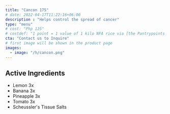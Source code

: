 ```yaml
---
title: "Cancon 175"
# date: 2022-04-17T11:22:16+06:00
description : "Helps control the spread of cancer"
type: "menu"
# cost: "Php 125"
# costdef: "1 point = 1 value of 1 kilo NFA rice via [the Pantrypoints system](https://pantrypoints.com)"
cta: "Contact us to Inquire"
# first image will be shown in the product page
images:
  - image: "/h/cancon.png"
---
```



## Active Ingredients

- Lemon 3x
- Banana 3x
- Pineapple 3x
- Tomato 3x
- Scheussler's Tissue Salts

